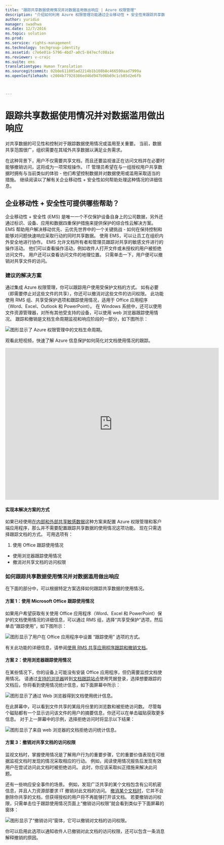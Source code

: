 ```yaml
---
title: "跟踪共享数据使用情况并对数据滥用做出响应 | Azure 权限管理"
description: "介绍如何利用 Azure 权限管理功能通过企业移动性 + 安全性来跟踪共享数据的使用情况以及响应数据滥用。"
author: yuridio
manager: swadhwa
ms.date: 12/7/2016
ms.topic: solution
ms.prod: 
ms.service: rights-management
ms.technology: techgroup-identity
ms.assetid: c7e6e01a-5796-4bd7-a0c5-847ecfc08a1e
ms.reviewer: v-craic
ms.suite: ems
translationtype: Human Translation
ms.sourcegitcommit: 02b0e611805ad2214b1b108b8c466590aad7999a
ms.openlocfilehash: c2004b77928386ed46d947b96b69c1cb85d2e6fb



---
```


# <a name="track-usage-of-shared-data-and-respond-to-data-abuse"></a>跟踪共享数据使用情况并对数据滥用做出响应

对共享数据的可见性和控制对于跟踪数据使用情况或滥用至关重要。 当前，数据共享范围很广，组织需要在其域外共享数据以满足业务需求。

在这种背景下，用户不仅需要共享文档，而且还要监视谁正在访问文档并在必要时能够撤销访问，这将成为一项常规操作。 IT 管理员希望在与一组授权用户共享数据时拥有与当前类似的体验 - 他们希望控制数据并对数据使用或滥用采取适当的措施。 继续阅读以了解有关企业移动性 + 安全性如何帮助处理这种情况的详细信息。

## <a name="how-can-enterprise-mobility--security-help-you"></a>企业移动性 + 安全性可提供哪些帮助？
企业移动性 + 安全性 (EMS) 是唯一一个不仅保护设备自身上的公司数据，另外还通过标识、设备、应用和数据四重保护措施来提供保护的综合性云解决方案。 EMS 帮助用户解决移动优先、云优先世界中的一个关键挑战 - 如何在保持控制和能够对问题快速响应采取行动的同时共享数据。 使用 EMS，可以让员工在组织内外安全地进行协作。 EMS 允许文档所有者和管理员跟踪对共享的敏感文件进行的操作活动。 他们可以查看操作活动，例如收件人打开文件或未授权的用户被拒绝访问文件。 用户还可以查看访问文件的地理位置。 只需单击一下，用户便可以撤销对共享文件的访问。

### <a name="recommended-solution"></a>建议的解决方案
通过集成 Azure 权限管理，你可以跟踪用户使用受保护文档的方式。 如有必要（即需要停止对这些文件的共享），你还可以撤消对这些文件的访问权限。 此功能使用 RMS 组、共享受保护选项和跟踪使用情况，适用于 Office 应用程序（Word、Excel、Outlook 和 PowerPoint）。 在 Windows 系统中，还可以使用文件资源管理器，对所有其他受支持的设备，可以使用 web 浏览器跟踪使用情况。 跟踪和撤销是文档生命周期监视和响应阶段的一部分，如下图所示：

![图形显示了 Azure 权限管理中的文档生命周期。](./media/infoprotect-track-usage-scenario/infoprotect-track-usage-scenario-fig1.png)

观看此短视频，快速了解 Azure 信息保护如何简化对文档使用情况的跟踪。

<iframe width="675" height="480" src="https://sec.ch9.ms/ch9/76ac/35499c0a-859c-4a3e-9a5c-fa4e5d0e76ac/AzureRMSDocumentTrackingandRevocation_high.mp4 " frameborder="0" allowfullscreen></iframe>

#### <a name="how-to-implement-this-solution"></a>实现本解决方案的方式
如果已经使用[在内部和外部共享敏感数据](https://docs.microsoft.com/enterprise-mobility-security/solutions/share-sensitive-data)这种方案来配置 Azure 权限管理和客户端应用程序，那么并不需要配置跟踪共享数据的使用情况这项功能。 现在只需选择跟踪文档的方式。 可用选项有：

1. 使用 Office 跟踪使用情况
- 使用浏览器跟踪使用情况
- 撤消对共享文档的访问权限

### <a name="how-to-track-usage-of-shared-data-and-respond-to-data-abuse"></a>如何跟踪共享数据使用情况并对数据滥用做出响应
在下面的部分中，可以根据特定方案选择如何跟踪共享数据的使用情况。

#### <a name="scenario-1-track-usage-using-microsoft-office"></a>方案 1：使用 Microsoft Office 跟踪使用情况
如果用户希望获取有关使用 Office 应用程序（Word、Excel 和 PowerPoint）保护的文档使用情况的详细信息，可以通过 RMS 组，选择“共享受保护”选项，然后单击“跟踪使用”，如下图所示：

![图形显示了用户在 Office 应用程序中设置 “跟踪使用” 选项的方式。](./media/infoprotect-track-usage-scenario/infoprotect-track-usage-scenario-fig2.png)

有关此功能的详细信息，请参阅[使用 RMS 共享应用程序跟踪和撤销文档](https://docs.microsoft.com/information-protection/rms-client/sharing-app-track-revoke)。

#### <a name="scenario-2-track-usage-using-browser"></a>方案 2：使用浏览器跟踪使用情况
在某些情况下，你的设备上可能没有安装 Office 应用程序，但仍需要监控文档使用情况。 请通过[支持的浏览器](https://docs.microsoft.com/rights-management/rms-client/sharing-app-track-revoke)转到[文档跟踪站点](http://go.microsoft.com/fwlink/?LinkId=529562)使用凭据登录，选择想要跟踪的文档后，你将看到使用情况统计信息，如下面屏幕中所示：

![图形显示了通过 Web 浏览器得到文档使用统计信息。](./media/infoprotect-track-usage-scenario/infoprotect-track-usage-scenario-fig3.png)

在此屏幕中，可以看到文件共享的某段月份里的浏览数和被拒绝访问数。 尽管每个磁贴都有一个显示访问该文件的用户的摘要信息，你还可以在单击磁贴获取更多信息。 对于上一屏幕中的示例，选择拒绝访问时将显示以下结果：

![图形显示了来自 web 浏览器的文档拒绝访问统计信息。](./media/infoprotect-track-usage-scenario/infoprotect-track-usage-scenario-fig4.png)

#### <a name="scenario-3-revoke-access-to-shared-document"></a>方案 3：撤销对共享文档的访问权限

监视文档时，掌握使用情况是了解用户行为的重要步骤，它的重要价值表现在可根据监视文档时发现的情况采取相应的行动。 例如，阅读使用情况报告后发现有效用户在尝试访问此文档时被拒绝访问。 此时，你应该采取纠正措施来解决此问题。

还有一些响应安全事件的场景。 例如，发现广泛共享的某个文档包含有公司机密信息，并且人力资源部要求 IT 撤销对此文档的访问。 [撤消某个文档时](https://docs.microsoft.com/rights-management/rms-client/sharing-app-track-revoke)，它并不会删除你共享的文档，但获得授权的用户将不再能够打开该文档。 若要撤销访问权限，只需单击位于跟踪使用情况页面上“撤销访问权限”就会看到类似于下面屏幕的窗体：

![图形显示了“撤销访问”窗体，它可以撤销对文档的访问权限。](./media/infoprotect-track-usage-scenario/infoprotect-track-usage-scenario-fig5.png)

你可以启用此选项以通知收件人已撤销对此文档的访问权限，还可以包含一条消息解释撤销的原因。



<!--HONumber=Dec16_HO2-->


